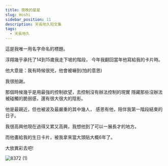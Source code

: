 ```yaml
---
title: 夜晚的星星
slug: Hoshi
sidebar_position: 11
description: 天長地久短文集
tags:
  - 天長地久
---
```


這是我唯一用名字命名的標題。

淳翔幾乎承托了14到15歲我走下坡的階段，
今年我翻回當年他寫給我的卡片時。

他大意是：我有時候很兇，他會被嚇到(怕的意思)  

我很拍謝。

那個時候幾乎是用最強的控制欲望，去控制沒有辦法控制的現實
隱藏那些沒辦法被碰觸的脆弱感，還有很大很大的陰影。

他是最親近，但也被波及最嚴重的其中幾人，
感恩有他，陪伴我第一階段結束的日子。

我很高興他現在過得又累又高興，我想他到了可以一展長才的地方。

而他畫給我的生日卡片，被我拿來當大頭貼大概6年了。

大放異彩去吧! 

![8372 (1)](https://e.brid.cf/i/2023/12/14/xk7tr1.webp)